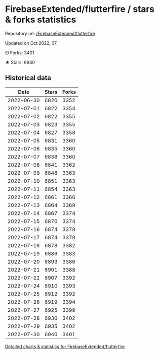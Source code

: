 # FirebaseExtended/flutterfire / stars & forks statistics

Repository url: [/FirebaseExtended/flutterfire](https://github.com/FirebaseExtended/flutterfire)

Updated on Oct 2022, 07

☋ Forks: 3401

★ Stars: 6940

## Historical data
| Date | Stars | Forks |
|------|-------|-------|
| 2022-06-30 | 6820 | 3352 | 
| 2022-07-01 | 6822 | 3354 | 
| 2022-07-02 | 6822 | 3355 | 
| 2022-07-03 | 6823 | 3355 | 
| 2022-07-04 | 6827 | 3358 | 
| 2022-07-05 | 6831 | 3360 | 
| 2022-07-06 | 6835 | 3360 | 
| 2022-07-07 | 6838 | 3360 | 
| 2022-07-08 | 6841 | 3362 | 
| 2022-07-09 | 6848 | 3363 | 
| 2022-07-10 | 6851 | 3363 | 
| 2022-07-11 | 6854 | 3363 | 
| 2022-07-12 | 6861 | 3366 | 
| 2022-07-13 | 6864 | 3369 | 
| 2022-07-14 | 6867 | 3374 | 
| 2022-07-15 | 6870 | 3374 | 
| 2022-07-16 | 6874 | 3378 | 
| 2022-07-17 | 6874 | 3378 | 
| 2022-07-18 | 6878 | 3382 | 
| 2022-07-19 | 6886 | 3383 | 
| 2022-07-20 | 6893 | 3386 | 
| 2022-07-21 | 6901 | 3388 | 
| 2022-07-22 | 6907 | 3392 | 
| 2022-07-24 | 6910 | 3393 | 
| 2022-07-25 | 6912 | 3392 | 
| 2022-07-26 | 6919 | 3394 | 
| 2022-07-27 | 6925 | 3399 | 
| 2022-07-28 | 6930 | 3402 | 
| 2022-07-29 | 6935 | 3402 | 
| 2022-07-30 | 6940 | 3401 | 


[Detailed charts & statistics for FirebaseExtended/flutterfire](https://reviewgithub.com/rep/FirebaseExtended/flutterfire)
